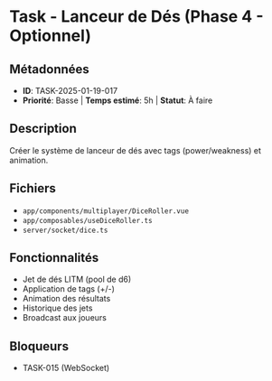 # Task - Lanceur de Dés (Phase 4 - Optionnel)

## Métadonnées
- **ID**: TASK-2025-01-19-017
- **Priorité**: Basse | **Temps estimé**: 5h | **Statut**: À faire

## Description
Créer le système de lanceur de dés avec tags (power/weakness) et animation.

## Fichiers
- `app/components/multiplayer/DiceRoller.vue`
- `app/composables/useDiceRoller.ts`
- `server/socket/dice.ts`

## Fonctionnalités
- Jet de dés LITM (pool de d6)
- Application de tags (+/-)
- Animation des résultats
- Historique des jets
- Broadcast aux joueurs

## Bloqueurs
- TASK-015 (WebSocket)
